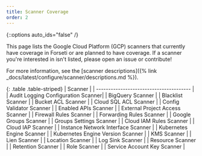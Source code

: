 ```yaml
---
title: Scanner Coverage
order: 2
---
```

{::options auto_ids="false" /}

This page lists the Google Cloud Platform (GCP) scanners that currently have
coverage in Forseti or are planned to have coverage. If a scanner you're
interested in isn't listed, please open an issue or contribute!

For more information, see the [scanner descriptions]({% link _docs/latest/configure/scanner/descriptions.md %}).

{: .table .table-striped}
| Scanner                                |
| --------------------------------------- |
| Audit Logging Configuration Scanner|
| BigQuery Scanner |
| Blacklist Scanner |
| Bucket ACL Scanner |
| Cloud SQL ACL Scanner |
| Config Validator Scanner |
| Enabled APIs Scanner |
| External Project Access Scanner |
| Firewall Rules Scanner |
| Forwarding Rules Scanner |
| Google Groups Scanner |
| Groups Settings Scanner |
| Cloud IAM Rules Scanner |
| Cloud IAP Scanner |
| Instance Network Interface Scanner |
| Kubernetes Engine Scanner |
| Kubernetes Engine Version Scanner |
| KMS Scanner |
| Lien Scanner |
| Location Scanner |
| Log Sink Scanner |
| Resource Scanner |
| Retention Scanner |
| Role Scanner |
| Service Account Key Scanner |
